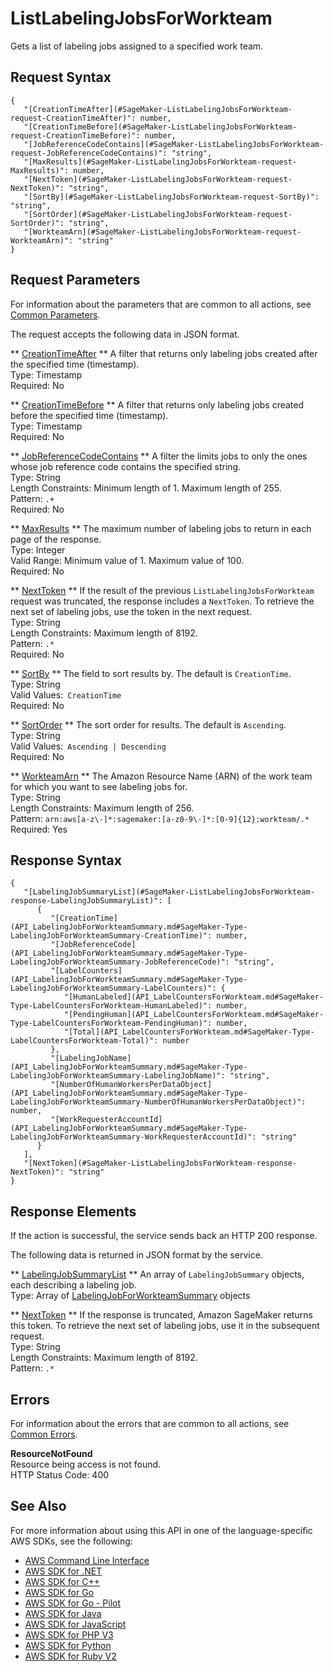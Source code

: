 # ListLabelingJobsForWorkteam<a name="API_ListLabelingJobsForWorkteam"></a>

Gets a list of labeling jobs assigned to a specified work team\.

## Request Syntax<a name="API_ListLabelingJobsForWorkteam_RequestSyntax"></a>

```
{
   "[CreationTimeAfter](#SageMaker-ListLabelingJobsForWorkteam-request-CreationTimeAfter)": number,
   "[CreationTimeBefore](#SageMaker-ListLabelingJobsForWorkteam-request-CreationTimeBefore)": number,
   "[JobReferenceCodeContains](#SageMaker-ListLabelingJobsForWorkteam-request-JobReferenceCodeContains)": "string",
   "[MaxResults](#SageMaker-ListLabelingJobsForWorkteam-request-MaxResults)": number,
   "[NextToken](#SageMaker-ListLabelingJobsForWorkteam-request-NextToken)": "string",
   "[SortBy](#SageMaker-ListLabelingJobsForWorkteam-request-SortBy)": "string",
   "[SortOrder](#SageMaker-ListLabelingJobsForWorkteam-request-SortOrder)": "string",
   "[WorkteamArn](#SageMaker-ListLabelingJobsForWorkteam-request-WorkteamArn)": "string"
}
```

## Request Parameters<a name="API_ListLabelingJobsForWorkteam_RequestParameters"></a>

For information about the parameters that are common to all actions, see [Common Parameters](CommonParameters.md)\.

The request accepts the following data in JSON format\.

 ** [CreationTimeAfter](#API_ListLabelingJobsForWorkteam_RequestSyntax) **   <a name="SageMaker-ListLabelingJobsForWorkteam-request-CreationTimeAfter"></a>
A filter that returns only labeling jobs created after the specified time \(timestamp\)\.  
Type: Timestamp  
Required: No

 ** [CreationTimeBefore](#API_ListLabelingJobsForWorkteam_RequestSyntax) **   <a name="SageMaker-ListLabelingJobsForWorkteam-request-CreationTimeBefore"></a>
A filter that returns only labeling jobs created before the specified time \(timestamp\)\.  
Type: Timestamp  
Required: No

 ** [JobReferenceCodeContains](#API_ListLabelingJobsForWorkteam_RequestSyntax) **   <a name="SageMaker-ListLabelingJobsForWorkteam-request-JobReferenceCodeContains"></a>
A filter the limits jobs to only the ones whose job reference code contains the specified string\.  
Type: String  
Length Constraints: Minimum length of 1\. Maximum length of 255\.  
Pattern: `.+`   
Required: No

 ** [MaxResults](#API_ListLabelingJobsForWorkteam_RequestSyntax) **   <a name="SageMaker-ListLabelingJobsForWorkteam-request-MaxResults"></a>
The maximum number of labeling jobs to return in each page of the response\.  
Type: Integer  
Valid Range: Minimum value of 1\. Maximum value of 100\.  
Required: No

 ** [NextToken](#API_ListLabelingJobsForWorkteam_RequestSyntax) **   <a name="SageMaker-ListLabelingJobsForWorkteam-request-NextToken"></a>
If the result of the previous `ListLabelingJobsForWorkteam` request was truncated, the response includes a `NextToken`\. To retrieve the next set of labeling jobs, use the token in the next request\.  
Type: String  
Length Constraints: Maximum length of 8192\.  
Pattern: `.*`   
Required: No

 ** [SortBy](#API_ListLabelingJobsForWorkteam_RequestSyntax) **   <a name="SageMaker-ListLabelingJobsForWorkteam-request-SortBy"></a>
The field to sort results by\. The default is `CreationTime`\.  
Type: String  
Valid Values:` CreationTime`   
Required: No

 ** [SortOrder](#API_ListLabelingJobsForWorkteam_RequestSyntax) **   <a name="SageMaker-ListLabelingJobsForWorkteam-request-SortOrder"></a>
The sort order for results\. The default is `Ascending`\.  
Type: String  
Valid Values:` Ascending | Descending`   
Required: No

 ** [WorkteamArn](#API_ListLabelingJobsForWorkteam_RequestSyntax) **   <a name="SageMaker-ListLabelingJobsForWorkteam-request-WorkteamArn"></a>
The Amazon Resource Name \(ARN\) of the work team for which you want to see labeling jobs for\.  
Type: String  
Length Constraints: Maximum length of 256\.  
Pattern: `arn:aws[a-z\-]*:sagemaker:[a-z0-9\-]*:[0-9]{12}:workteam/.*`   
Required: Yes

## Response Syntax<a name="API_ListLabelingJobsForWorkteam_ResponseSyntax"></a>

```
{
   "[LabelingJobSummaryList](#SageMaker-ListLabelingJobsForWorkteam-response-LabelingJobSummaryList)": [ 
      { 
         "[CreationTime](API_LabelingJobForWorkteamSummary.md#SageMaker-Type-LabelingJobForWorkteamSummary-CreationTime)": number,
         "[JobReferenceCode](API_LabelingJobForWorkteamSummary.md#SageMaker-Type-LabelingJobForWorkteamSummary-JobReferenceCode)": "string",
         "[LabelCounters](API_LabelingJobForWorkteamSummary.md#SageMaker-Type-LabelingJobForWorkteamSummary-LabelCounters)": { 
            "[HumanLabeled](API_LabelCountersForWorkteam.md#SageMaker-Type-LabelCountersForWorkteam-HumanLabeled)": number,
            "[PendingHuman](API_LabelCountersForWorkteam.md#SageMaker-Type-LabelCountersForWorkteam-PendingHuman)": number,
            "[Total](API_LabelCountersForWorkteam.md#SageMaker-Type-LabelCountersForWorkteam-Total)": number
         },
         "[LabelingJobName](API_LabelingJobForWorkteamSummary.md#SageMaker-Type-LabelingJobForWorkteamSummary-LabelingJobName)": "string",
         "[NumberOfHumanWorkersPerDataObject](API_LabelingJobForWorkteamSummary.md#SageMaker-Type-LabelingJobForWorkteamSummary-NumberOfHumanWorkersPerDataObject)": number,
         "[WorkRequesterAccountId](API_LabelingJobForWorkteamSummary.md#SageMaker-Type-LabelingJobForWorkteamSummary-WorkRequesterAccountId)": "string"
      }
   ],
   "[NextToken](#SageMaker-ListLabelingJobsForWorkteam-response-NextToken)": "string"
}
```

## Response Elements<a name="API_ListLabelingJobsForWorkteam_ResponseElements"></a>

If the action is successful, the service sends back an HTTP 200 response\.

The following data is returned in JSON format by the service\.

 ** [LabelingJobSummaryList](#API_ListLabelingJobsForWorkteam_ResponseSyntax) **   <a name="SageMaker-ListLabelingJobsForWorkteam-response-LabelingJobSummaryList"></a>
An array of `LabelingJobSummary` objects, each describing a labeling job\.  
Type: Array of [LabelingJobForWorkteamSummary](API_LabelingJobForWorkteamSummary.md) objects

 ** [NextToken](#API_ListLabelingJobsForWorkteam_ResponseSyntax) **   <a name="SageMaker-ListLabelingJobsForWorkteam-response-NextToken"></a>
If the response is truncated, Amazon SageMaker returns this token\. To retrieve the next set of labeling jobs, use it in the subsequent request\.  
Type: String  
Length Constraints: Maximum length of 8192\.  
Pattern: `.*` 

## Errors<a name="API_ListLabelingJobsForWorkteam_Errors"></a>

For information about the errors that are common to all actions, see [Common Errors](CommonErrors.md)\.

 **ResourceNotFound**   
Resource being access is not found\.  
HTTP Status Code: 400

## See Also<a name="API_ListLabelingJobsForWorkteam_SeeAlso"></a>

For more information about using this API in one of the language\-specific AWS SDKs, see the following:
+  [AWS Command Line Interface](https://docs.aws.amazon.com/goto/aws-cli/sagemaker-2017-07-24/ListLabelingJobsForWorkteam) 
+  [AWS SDK for \.NET](https://docs.aws.amazon.com/goto/DotNetSDKV3/sagemaker-2017-07-24/ListLabelingJobsForWorkteam) 
+  [AWS SDK for C\+\+](https://docs.aws.amazon.com/goto/SdkForCpp/sagemaker-2017-07-24/ListLabelingJobsForWorkteam) 
+  [AWS SDK for Go](https://docs.aws.amazon.com/goto/SdkForGoV1/sagemaker-2017-07-24/ListLabelingJobsForWorkteam) 
+  [AWS SDK for Go \- Pilot](https://docs.aws.amazon.com/goto/SdkForGoPilot/sagemaker-2017-07-24/ListLabelingJobsForWorkteam) 
+  [AWS SDK for Java](https://docs.aws.amazon.com/goto/SdkForJava/sagemaker-2017-07-24/ListLabelingJobsForWorkteam) 
+  [AWS SDK for JavaScript](https://docs.aws.amazon.com/goto/AWSJavaScriptSDK/sagemaker-2017-07-24/ListLabelingJobsForWorkteam) 
+  [AWS SDK for PHP V3](https://docs.aws.amazon.com/goto/SdkForPHPV3/sagemaker-2017-07-24/ListLabelingJobsForWorkteam) 
+  [AWS SDK for Python](https://docs.aws.amazon.com/goto/boto3/sagemaker-2017-07-24/ListLabelingJobsForWorkteam) 
+  [AWS SDK for Ruby V2](https://docs.aws.amazon.com/goto/SdkForRubyV2/sagemaker-2017-07-24/ListLabelingJobsForWorkteam) 